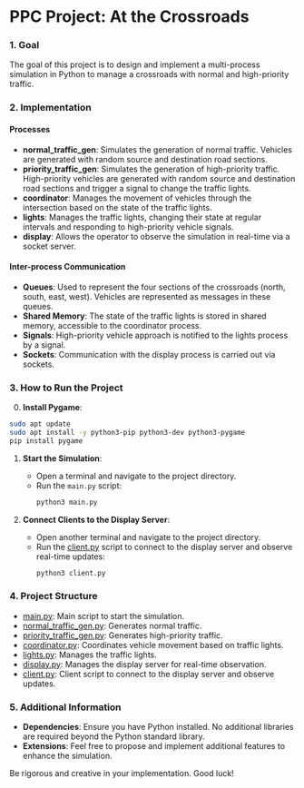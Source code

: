 # PPC Project: At the Crossroads

### 1. Goal
The goal of this project is to design and implement a multi-process simulation in Python to manage a crossroads with normal and high-priority traffic.

### 2. Implementation

#### Processes
- **normal_traffic_gen**: Simulates the generation of normal traffic. Vehicles are generated with random source and destination road sections.
- **priority_traffic_gen**: Simulates the generation of high-priority traffic. High-priority vehicles are generated with random source and destination road sections and trigger a signal to change the traffic lights.
- **coordinator**: Manages the movement of vehicles through the intersection based on the state of the traffic lights.
- **lights**: Manages the traffic lights, changing their state at regular intervals and responding to high-priority vehicle signals.
- **display**: Allows the operator to observe the simulation in real-time via a socket server.

#### Inter-process Communication
- **Queues**: Used to represent the four sections of the crossroads (north, south, east, west). Vehicles are represented as messages in these queues.
- **Shared Memory**: The state of the traffic lights is stored in shared memory, accessible to the coordinator process.
- **Signals**: High-priority vehicle approach is notified to the lights process by a signal.
- **Sockets**: Communication with the display process is carried out via sockets.

### 3. How to Run the Project

0. **Install Pygame**:
  ```sh
  sudo apt update
  sudo apt install -y python3-pip python3-dev python3-pygame
  pip install pygame
  ```

1. **Start the Simulation**:
   - Open a terminal and navigate to the project directory.
   - Run the `main.py` script:
     ```sh
     python3 main.py
     ```

2. **Connect Clients to the Display Server**:
   - Open another terminal and navigate to the project directory.
   - Run the [client.py](http://_vscodecontentref_/0) script to connect to the display server and observe real-time updates:
     ```sh
     python3 client.py
     ```

### 4. Project Structure

- [main.py](http://_vscodecontentref_/1): Main script to start the simulation.
- [normal_traffic_gen.py](http://_vscodecontentref_/2): Generates normal traffic.
- [priority_traffic_gen.py](http://_vscodecontentref_/3): Generates high-priority traffic.
- [coordinator.py](http://_vscodecontentref_/4): Coordinates vehicle movement based on traffic lights.
- [lights.py](http://_vscodecontentref_/5): Manages the traffic lights.
- [display.py](http://_vscodecontentref_/6): Manages the display server for real-time observation.
- [client.py](http://_vscodecontentref_/7): Client script to connect to the display server and observe updates.

### 5. Additional Information

- **Dependencies**: Ensure you have Python installed. No additional libraries are required beyond the Python standard library.
- **Extensions**: Feel free to propose and implement additional features to enhance the simulation.

Be rigorous and creative in your implementation. Good luck!